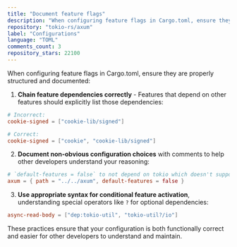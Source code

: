 ```yaml
---
title: "Document feature flags"
description: "When configuring feature flags in Cargo.toml, ensure they are properly structured and documented. Chain feature dependencies correctly, document non-obvious configuration choices with comments, and use appropriate syntax for conditional feature activation."
repository: "tokio-rs/axum"
label: "Configurations"
language: "TOML"
comments_count: 3
repository_stars: 22100
---
```


When configuring feature flags in Cargo.toml, ensure they are properly structured and documented:

1. **Chain feature dependencies correctly** - Features that depend on other features should explicitly list those dependencies:
```toml
# Incorrect:
cookie-signed = ["cookie-lib/signed"]

# Correct:
cookie-signed = ["cookie", "cookie-lib/signed"]
```

2. **Document non-obvious configuration choices** with comments to help other developers understand your reasoning:
```toml
# `default-features = false` to not depend on tokio which doesn't support compiling to wasm
axum = { path = "../../axum", default-features = false }
```

3. **Use appropriate syntax for conditional feature activation**, understanding special operators like `?` for optional dependencies:
```toml
async-read-body = ["dep:tokio-util", "tokio-util?/io"]
```

These practices ensure that your configuration is both functionally correct and easier for other developers to understand and maintain.